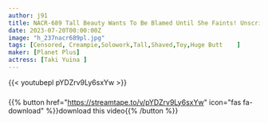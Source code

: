```yaml
---
author: j91
title: NACR-689 Tall Beauty Wants To Be Blamed Until She Faints! Unscripted Performance With Yuina Taki! !
date: 2023-07-20T00:00:00Z
image: "h_237nacr689pl.jpg"
tags: [Censored, Creampie,Solowork,Tall,Shaved,Toy,Huge Butt	]
maker: [Planet Plus]
actress: [Taki Yuina ]
---
```



{{< youtubepl pYDZrv9Ly6sxYw >}}
###

{{% button href="https://streamtape.to/v/pYDZrv9Ly6sxYw" icon="fas fa-download" %}}download this video{{% /button %}}
